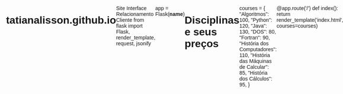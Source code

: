 # tatianalisson.github.io
Site Interface Relacionamento Cliente 
from flask import Flask, render_template, request, jsonify

app = Flask(__name__)

# Disciplinas e seus preços
courses = {
    "Algoritmos": 100,
    "Python": 120,
    "Java": 130,
    "DOS": 80,
    "Fortran": 90,
    "História dos Computadores": 110,
    "História das Máquinas de Calcular": 85,
    "História dos Cálculos": 95,
}

@app.route('/')
def index():
    return render_template('index.html', courses=courses)

@app.route('/process_payment', methods=['POST'])
def process_payment():
    data = request.json
    selected_courses = data.get('selected_courses', [])
    card_number = data.get('card_number', '')
    if not selected_courses or not card_number:
        return jsonify({'success': False, 'message': 'Selecione pelo menos uma disciplina e informe o número do cartão.'})
    # Aqui poderia ser implementado processamento real de pagamento
    return jsonify({'success': True, 'message': 'Pagamento realizado com sucesso!', 'selected_courses': selected_courses})

if __name__ == '__main__':
    app.run(debug=True)
<!DOCTYPE html>
<html lang="pt-BR">
<head>
    <meta charset="UTF-8" />
    <title>Microempresa - Cursos</title>
    <style>
        body {
            font-family: Arial, sans-serif;
            margin: 0;
            display: flex;
        }
        #menu {
            width: 250px;
            background: #f0f0f0;
            height: 100vh;
            padding: 20px;
            box-sizing: border-box;
            border-right: 1px solid #ccc;
        }
        #menu button {
            display: block;
            width: 100%;
            margin-bottom: 10px;
            padding: 10px;
            border: none;
            background: #ddd;
            cursor: pointer;
            text-align: left;
            font-size: 16px;
        }
        #menu button.active {
            background: #bbb;
        }
        #content {
            flex-grow: 1;
            padding: 20px;
        }
        #cart {
            margin-top: 20px;
            border-top: 1px solid #ccc;
            padding-top: 10px;
        }
        label {
            margin-right: 10px;
        }
    </style>
</head>
<body>
    <div id="menu">
        <h3>Disciplinas</h3>
        {% for course, price in courses.items() %}
            <button data-course="{{ course }}" data-price="{{ price }}">{{ course }} - R$ {{ price }}</button>
        {% endfor %}
    </div>

    <div id="content">
        <h2>Selecione a disciplina</h2>
        <div id="selection" style="margin-bottom: 20px;"></div>

        <div id="cart">
            <h3>Carrinho de Compras</h3>
            <ul id="cart-list"></ul>

            <label><input type="checkbox" id="finalize-check" /> Finalizar Compra</label>
            <div id="payment-section" style="display:none; margin-top:10px;">
                <label for="card-number">Número do Cartão:</label>
                <select id="card-number">
                    <option value="">Selecione o cartão</option>
                    <option value="1234 5678 9012 3456">1234 5678 9012 3456</option>
                    <option value="9876 5432 1098 7654">9876 5432 1098 7654</option>
                </select>
                <button id="pay-btn">Pagar</button>
            </div>
            <div id="message" style="margin-top:10px; color:green;"></div>
        </div>
    </div>

    <script>
        const menuButtons = document.querySelectorAll('#menu button');
        const selectionDiv = document.getElementById('selection');
        const cartList = document.getElementById('cart-list');
        const finalizeCheck = document.getElementById('finalize-check');
        const paymentSection = document.getElementById('payment-section');
        const payBtn = document.getElementById('pay-btn');
        const cardNumberSelect = document.getElementById('card-number');
        const messageDiv = document.getElementById('message');

        let selectedCourse = null;
        let cart = [];

        menuButtons.forEach(btn => {
            btn.addEventListener('click', () => {
                menuButtons.forEach(b => b.classList.remove('active'));
                btn.classList.add('active');
                selectedCourse = btn.getAttribute('data-course');
                const price = btn.getAttribute('data-price');
                showSelection(selectedCourse, price);
                messageDiv.textContent = '';
            });
        });

        function showSelection(course, price) {
            selectionDiv.innerHTML = `
                <p>${course} - R$ ${price}</p>
                <label><input type="radio" name="select-course" value="sim"> Sim</label>
                <label><input type="radio" name="select-course" value="nao" checked> Não</label>
            `;
            const radios = document.getElementsByName('select-course');
            radios.forEach(radio => {
                radio.addEventListener('change', (e) => {
                    if(e.target.value === 'sim') {
                        addToCart(course, price);
                    } else {
                        removeFromCart(course);
                    }
                });
            });
        }

        function addToCart(course, price) {
            if (!cart.find(item => item.course === course)) {
                cart.push({course, price: Number(price)});
                updateCart();
            }
        }

        function removeFromCart(course) {
            cart = cart.filter(item => item.course !== course);
            updateCart();
        }

        function updateCart() {
            cartList.innerHTML = '';
            if (cart.length === 0) {
                cartList.innerHTML = '<li>O carrinho está vazio.</li>';
            } else {
                cart.forEach(item => {
                    let li = document.createElement('li');
                    li.textContent = `${item.course} - R$ ${item.price}`;
                    cartList.appendChild(li);
                });
            }
        }

        finalizeCheck.addEventListener('change', () => {
            paymentSection.style.display = finalizeCheck.checked ? 'block' : 'none';
            messageDiv.textContent = '';
        });

        payBtn.addEventListener('click', () => {
            if(cart.length === 0) {
                alert('Adicione pelo menos uma disciplina ao carrinho!');
                return;
            }
            if(!cardNumberSelect.value) {
                alert('Selecione o número do cartão!');
                return;
            }
            fetch('/process_payment', {
                method: 'POST',
                headers: {'Content-Type': 'application/json'},
                body: JSON.stringify({
                    selected_courses: cart,
                    card_number: cardNumberSelect.value
                })
            })
            .then(resp => resp.json())
            .then(data => {
                if(data.success) {
                    messageDiv.style.color = 'green';
                    messageDiv.textContent = data.message;
                    cart = [];
                    updateCart();
                    finalizeCheck.checked = false;
                    paymentSection.style.display = 'none';
                } else {
                    messageDiv.style.color = 'red';
                    messageDiv.textContent = data.message;
                }
            });
        });

        updateCart();
    </script>
</body>
</html>
